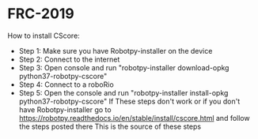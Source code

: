 # FRC-2019

How to install CScore:
- Step 1: Make sure you have Robotpy-installer on the device
- Step 2: Connect to the internet
- Step 3: Open console and run "robotpy-installer download-opkg python37-robotpy-cscore"
- Step 4: Connect to a roboRio
- Step 5: Open the console and run "robotpy-installer install-opkg python37-robotpy-cscore"
If These steps don't work or if you don't have Robotpy-installer
go to https://robotpy.readthedocs.io/en/stable/install/cscore.html and follow the steps posted there
This is the source of these steps